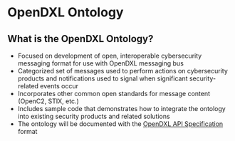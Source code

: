 # OpenDXL Ontology

## What is the OpenDXL Ontology?
* Focused on development of open, interoperable cybersecurity messaging format for use with OpenDXL messaging bus
* Categorized set of messages used to perform actions on cybersecurity products and notifications used to signal when significant security-related events occur
* Incorporates other common open standards for message content (OpenC2, STIX, etc.)
* Includes sample code that demonstrates how to integrate the ontology into existing security products and related solutions
* The ontology will be documented with the [OpenDXL API Specification](https://github.com/opendxl/opendxl-api-specification) format

